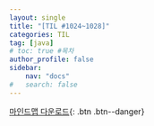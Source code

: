 ```yaml
---
layout: single
title: "[TIL #1024~1028]"
categories: TIL
tag: [java]
# toc: true #목차
author_profile: false
sidebar:
    nav: "docs"
#   search: false
--- 
```



[마인드맵 다운로드](
https://drive.google.com/file/d/16GB6voUCDs4XwYep8sdSXMyDuFX-jryd/view?usp=share_link
){: .btn .btn--danger}